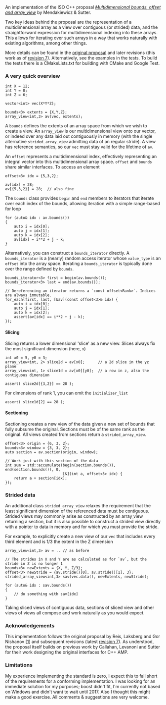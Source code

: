 An implementation of the ISO C++ proposal [_Multidimensional bounds, offset and array_view_][1] by Mendakiewicz & Sutter.

Two key ideas behind the proposal are the representation of a multidimensional array as a view over contiguous (or strided) data, and the straightforward expression for multidimensional indexing into these arrays. This allows for iterating over such arrays in a way that works naturally with existing algorithms, among other things.

More details can be found in the [original proposal][1] and later revisions (this work as of [revision 7][3]).  Alternatively, see the examples in the tests. To build the tests there is a CMakeLists.txt for building with CMake and Google Test.

### A very quick overview

	int X = 12;
	int Y = 8;
	int Z = 6;

	vector<int> vec(X*Y*Z);

	bounds<3> extents = {X,Y,Z};
	array_view<int,3> av(vec, extents);

A `bounds` defines the extents of an array space from which we wish to create a view. An `array_view` is our multidimensional view onto our vector, or indeed over any data laid out contiguously in memory (with the single alternative `strided_array_view` admitting data of an regular stride). A view has reference semantics, so our `vec` must stay valid for the lifetime of `av`.

An `offset` represents a multidimensional index, effectively representing an integral vector into this multidimensional array space. `offset` and `bounds` share similar interfaces. To access an element

	offset<3> idx = {5,3,2};

	av[idx] = 28;
	av[{5,3,2}] = 28;  // also fine

The `bounds` class provides `begin` and `end` members to iterators that iterate over each index of the bounds, allowing iteration with a simple range-based for loop

	for (auto& idx : av.bounds())
	{
		auto i = idx[0];
		auto j = idx[1];
		auto k = idx[2];
		av[idx] = i**2 + j - k;
	}

Alternatively, you can construct a `bounds_iterator` directly. A `bounds_iterator` is a (nearly) random access iterator whose `value_type` is an `offset` into the array space. Iterating a `bounds_iterator` is typically done over the range defined by `bounds`.

	bounds_iterator<3> first = begin(av.bounds());
	bounds_iterator<3> last = end(av.bounds());

    // Dereferencing an iterator returns a `const offset<Rank>`. Indices are always immutable.
	for_each(first, last, [&av](const offset<3>& idx) {
		auto i = idx[0];
		auto j = idx[1];
		auto k = idx[2];
		assert(av[idx] == i**2 + j - k);
	});

#### Slicing

Slicing returns a lower dimensional 'slice' as a new view. Slices always fix the most significant dimension (here, `x`)

	int x0 = 5, y0 = 3;
	array_view<int, 2> slice2d = av[x0];      // a 2d slice in the yz plane
	array_view<int, 1> slice1d = av[x0][y0];  // a row in z, also the contiguous dimension

	assert( slice2d[{3,2}] == 28 );

For dimensions of rank 1, you can omit the `initializer_list`

	assert( slice1d[2] == 28 );

#### Sectioning

Sectioning creates a new view of the data given a new set of bounds that fully subsume the original. Sections must be of the same rank as the original. All views created from sections return a `strided_array_view`.

	offset<3> origin = {6, 3, 2};
	bounds<3> window = {3, 3, 2};
	auto section = av.section(origin, window);

    // Work just with this section of the data
	int sum = std::accumulate(begin(section.bounds()), end(section.bounds()), 0,
	                          [&](int a, offset<3> idx) {
		return a + section[idx];
	});

### Strided data

An additional class `strided_array_view` relaxes the requirement that the least significant dimension of the referenced data must be contiguous. Strided views may commonly arise as constructed by an array_view returning a section, but it is also possible to construct a strided view directly with a pointer to data in memory and for which you must provide the stride.

For example, to explicitly create a new view of our `vec` that includes every third element and is 1/3 the extent in the Z dimension

    array_view<int,3> av = .. // as before

    // The strides in X and Y are as calculated as for `av`, but the stride in Z is no longer 1
	bounds<3> newExtents = {X, Y, Z/3};
	offset<3> newStride = {av.stride()[0], av.stride()[1], 3};
	strided_array_view<int,3> sav(vec.data(), newExtents, newStride);

	for (auto& idx : sav.bounds())
	{
		// do something with sav[idx]
	}

Taking sliced views of contiguous data, sections of sliced view and other views of views all compose and work naturally as you would expect.

### Acknowledgements

This implementation follows the original proposal by Reis, Laksberg and Gor Nishanov [[1]] and subsequent revisions (latest [revision 7][3]). As understood, the proposal itself builds on previous work by Callahan, Levanoni and Sutter for their work designing the original interfaces for C++ AMP.

### Limitations

My experience implementing the standard is zero, I expect this to fall short of the requirements for a conforming implementation. I was looking for an immediate solution for my purposes; boost didn't fit, I'm currently not based on Windows and didn't want to wait until 2017. Also I thought this might make a good exercise. All comments & suggestions are very welcome.


[1]: http://www.open-std.org/jtc1/sc22/wg21/docs/papers/2014/n3851.pdf
[2]: https://msdn.microsoft.com/en-us/library/hh265137.aspx
[3]: http://www.open-std.org/jtc1/sc22/wg21/docs/papers/2015/n4512.html
